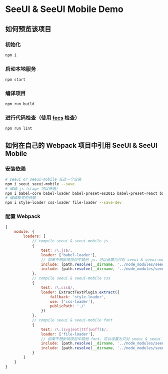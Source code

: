 # SeeUI & SeeUI Mobile Demo

## 如何预览该项目

### 初始化

```bash
npm i
```

### 启动本地服务

```bash
npm start
```

### 编译项目

```bash
npm run build
```

### 进行代码检查（使用 [fecs](http://fecs.baidu.com/) 检查）

```bash
npm run lint
```

## 如何在自己的 Webpack 项目中引用 SeeUI & SeeUI Mobile

### 安装依赖

```bash
# seeui or seeui-mobile 任选一个安装
npm i seeui seeui-mobile --save
# 编译 js（stage 可以任选）
npm i babel-core babel-loader babel-preset-es2015 babel-preset-react babel-preset-stage-0 --save-dev
# 编译样式的依赖
npm i style-loader css-loader file-loader --save-dev
```

### 配置 Webpack

```javascript
{
    module: {
        loaders: [
            // compile seeui & seeui-mobile js
            {
                test: /\.js$/,
                loader: ['babel-loader'],
                // 如果不想影响项目中其他 js，可以设置为只对 seeui & seeui-mobile 中的 js 做编译处理
                include: [path.resolve(__dirname, '../node_modules/seeui')],
                include: [path.resolve(__dirname, '../node_modules/seeui-mobile')]
            },
            // compile seeui & seeui-mobile css
            {
                test: /\.css$/,
                loader: ExtractTextPlugin.extract({
                    fallback: 'style-loader',
                    use: ['css-loader'],
                    publicPath: './'
                })
            },
            // compile seeui & seeui-mobile font
            {
                test: /\.(svg|eot|ttf|woff)$/,
                loader: ['file-loader'],
                // 如果不想影响项目中其他 font，可以设置为只对 seeui & seeui-mobile 中的 font 做编译处理
                include: [path.resolve(__dirname, '../node_modules/seeui')]
                include: [path.resolve(__dirname, '../node_modules/seeui-mobile')]
            }
        ]
    }
}
```